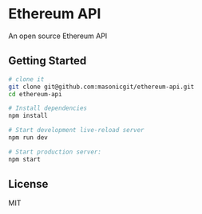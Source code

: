 Ethereum API
==================================

An open source Ethereum API

Getting Started
---------------

```sh
# clone it
git clone git@github.com:masonicgit/ethereum-api.git
cd ethereum-api

# Install dependencies
npm install

# Start development live-reload server
npm run dev

# Start production server:
npm start
```


License
-------

MIT